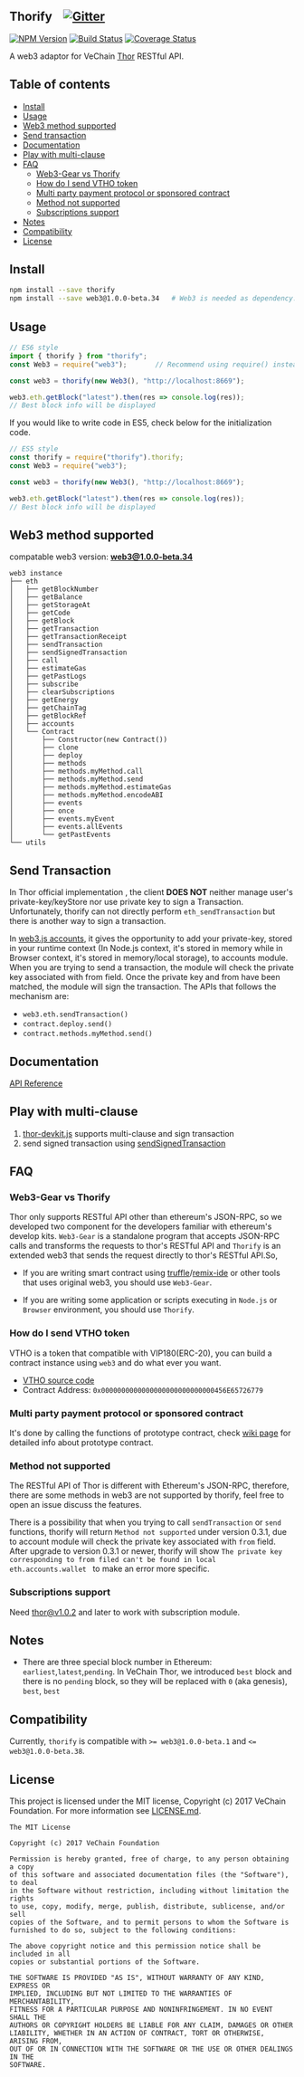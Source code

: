 ## Thorify &nbsp;&nbsp; [![Gitter](https://badges.gitter.im/vechain/thor.svg)](https://gitter.im/vechain/thor?utm_source=badge&utm_medium=badge&utm_campaign=pr-badge)

[![NPM Version](https://badge.fury.io/js/thorify.svg)](https://www.npmjs.com/package/thorify)
[![Build Status](https://travis-ci.org/vechain/thorify.svg)](https://travis-ci.org/vechain/thorify)
[![Coverage Status](https://coveralls.io/repos/github/vechain/thorify/badge.svg?branch=master)](https://coveralls.io/github/vechain/thorify?branch=master)

A web3 adaptor for VeChain [Thor](https://github.com/vechain/thor) RESTful API.


## Table of contents

* [Install](#install)
* [Usage](#usage)
* [Web3 method supported](#web3-method-supported)
* [Send transaction](#send-transaction)
* [Documentation](https://vechain.github.io/thorify)
* [Play with multi-clause](#play-with-multi-clause)
* [FAQ](#faq)
    * [Web3-Gear vs Thorify](#web3-gear-vs-thorify)
    * [How do I send VTHO token](#how-do-i-send-vtho-token)
    * [Multi party payment protocol or sponsored contract](#multi-party-payment-protocol-or-sponsored-contract)
    * [Method not supported](#method-not-supported)
    * [Subscriptions support](#subscriptions-support)
* [Notes](#notes)
* [Compatibility](#compatibility)
* [License](#License)

## Install

``` bash
npm install --save thorify
npm install --save web3@1.0.0-beta.34   # Web3 is needed as dependency.
```

## Usage

``` javascript
// ES6 style
import { thorify } from "thorify";
const Web3 = require("web3");		// Recommend using require() instead of import here

const web3 = thorify(new Web3(), "http://localhost:8669");

web3.eth.getBlock("latest").then(res => console.log(res));
// Best block info will be displayed
```

If you would like to write code in ES5, check below for the initialization code.

``` javascript
// ES5 style
const thorify = require("thorify").thorify;
const Web3 = require("web3");

const web3 = thorify(new Web3(), "http://localhost:8669");

web3.eth.getBlock("latest").then(res => console.log(res));
// Best block info will be displayed
```

## Web3 method supported

compatable web3 version: **web3@1.0.0-beta.34**

```
web3 instance
├── eth
│   ├── getBlockNumber
│   ├── getBalance
│   ├── getStorageAt
│   ├── getCode
│   ├── getBlock
│   ├── getTransaction
│   ├── getTransactionReceipt
│   ├── sendTransaction
│   ├── sendSignedTransaction
│   ├── call
│   ├── estimateGas
│   ├── getPastLogs
│   ├── subscribe
│   ├── clearSubscriptions
│   ├── getEnergy
│   ├── getChainTag
│   ├── getBlockRef
│   ├── accounts
│   └── Contract
│       ├── Constructor(new Contract())
│       ├── clone
│       ├── deploy
│       ├── methods
│       ├── methods.myMethod.call
│       ├── methods.myMethod.send
│       ├── methods.myMethod.estimateGas
│       ├── methods.myMethod.encodeABI
│       ├── events
│       ├── once
│       ├── events.myEvent
│       ├── events.allEvents
│       └── getPastEvents
└── utils

```

## Send Transaction

In Thor official implementation , the client **DOES NOT** neither manage user's private-key/keyStore nor use private key to sign a Transaction. Unfortunately, thorify can not directly perform `eth_sendTransaction` but there is another way to sign a transaction.

In [web3.js accounts](https://web3js.readthedocs.io/en/1.0/web3-eth-accounts.html#eth-accounts), it gives the opportunity to add your private-key, stored in your runtime context (In Node.js context, it's stored in memory while in Browser context, it's stored in memory/local storage), to accounts module. When you are trying to send a transaction, the module will check the private key associated with from field. Once the private key and from have been matched, the module will sign the transaction.
The APIs that follows the mechanism are:

+ `web3.eth.sendTransaction()`
+ `contract.deploy.send()`
+ `contract.methods.myMethod.send()`

## Documentation

[API Reference](https://vechain.github.io/thorify/#/?id=api-reference)

## Play with multi-clause

1. [thor-devkit.js](https://github.com/vechain/thor-devkit.js) supports multi-clause and sign transaction
2. send signed transaction using [sendSignedTransaction](https://vechain.github.io/thorify/#/?id=send-signed-transaction)

## FAQ

### Web3-Gear vs Thorify

Thor only supports RESTful API other than ethereum's JSON-RPC, so we developed two component for the developers familiar with ethereum's develop kits. `Web3-Gear` is a standalone program that accepts JSON-RPC calls and transforms the requests to thor's RESTful API and `Thorify` is an extended web3 that sends the request directly to thor's RESTful API.So,

+ If you are writing smart contract using [truffle](http://truffleframework.com/)/[remix-ide](https://remix.ethereum.org/) or other tools that uses original web3, you should use `Web3-Gear`.

+ If you are writing some application or scripts executing in `Node.js` or `Browser` environment, you should use `Thorify`.

### How do I send VTHO token

VTHO is a token that compatible with VIP180(ERC-20), you can build a contract instance using `web3` and do what ever you want.

+ [VTHO source code](https://github.com/vechain/thor/blob/master/builtin/gen/energy.sol)
+ Contract Address: `0x0000000000000000000000000000456E65726779`

### Multi party payment protocol or sponsored contract

It's done by calling the functions of prototype contract, check [wiki page](https://github.com/vechain/thor/wiki/Prototype(EN)) for detailed info about prototype contract.

### Method not supported

The RESTful API of Thor is different with Ethereum's JSON-RPC, therefore, there are some methods in web3 are not supported by thorify, feel free to open an issue discuss the features.

There is a possibility that when you trying to call `sendTransaction` or `send` functions, thorify will return `Method not supported` under version 0.3.1, due to account module will check the private key associated with `from` field. After upgrade to version 0.3.1 or newer, thorify will show `The private key corresponding to from filed can't be found in local eth.accounts.wallet ` to make an error more specific.

### Subscriptions support

Need thor@v1.0.2 and later to work with subscription module.

## Notes

- There are three special block number in Ethereum: `earliest`,`latest`,`pending`. In VeChain Thor, we introduced `best` block and there is no `pending` block, so they will be replaced with `0` (aka genesis), `best`, `best`

## Compatibility

Currently, `thorify` is compatible with `>= web3@1.0.0-beta.1` and `<= web3@1.0.0-beta.38`.

## License

This project is licensed under the MIT license, Copyright (c) 2017 VeChain Foundation. For more information see [LICENSE.md](LICENSE.md).

```
The MIT License

Copyright (c) 2017 VeChain Foundation

Permission is hereby granted, free of charge, to any person obtaining a copy
of this software and associated documentation files (the "Software"), to deal
in the Software without restriction, including without limitation the rights
to use, copy, modify, merge, publish, distribute, sublicense, and/or sell
copies of the Software, and to permit persons to whom the Software is
furnished to do so, subject to the following conditions:

The above copyright notice and this permission notice shall be included in all
copies or substantial portions of the Software.

THE SOFTWARE IS PROVIDED "AS IS", WITHOUT WARRANTY OF ANY KIND, EXPRESS OR
IMPLIED, INCLUDING BUT NOT LIMITED TO THE WARRANTIES OF MERCHANTABILITY,
FITNESS FOR A PARTICULAR PURPOSE AND NONINFRINGEMENT. IN NO EVENT SHALL THE
AUTHORS OR COPYRIGHT HOLDERS BE LIABLE FOR ANY CLAIM, DAMAGES OR OTHER
LIABILITY, WHETHER IN AN ACTION OF CONTRACT, TORT OR OTHERWISE, ARISING FROM,
OUT OF OR IN CONNECTION WITH THE SOFTWARE OR THE USE OR OTHER DEALINGS IN THE
SOFTWARE.
```


